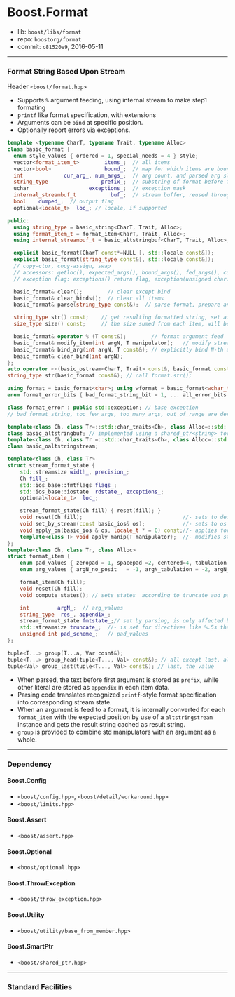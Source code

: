 # Boost.Format

* lib: `boost/libs/format`
* repo: `boostorg/format`
* commit: `c81520e9`, 2016-05-11

------
### Format String Based Upon Stream

Header `<boost/format.hpp>`

* Supports `%` argument feeding, using internal stream to make step1 formating
* `printf` like format specification, with extensions
* Arguments can be `bind` at specific position.
* Optionally report errors via exceptions.

```c++
template <typename CharT, typename Trait, typename Alloc>
class basic_format {
  enum style_values { ordered = 1, special_needs = 4 } style;
  vector<format_item_t>        items_;  // all items
  vector<bool>                 bound_;  // map for which items are bound
  int             cur_arg_, num_args_;  // arg count, and parsed arg slot count (expected)
  string_type                 prefix_;  // substring of format before first item
  uchar                   exceptions_;  // exception mask
  internal_streambuf_t           buf_;  // stream buffer, reused throughout lifetime, to reduce allocation
  bool    dumped_;  // output flag
  optional<locale_t>  loc_; // locale, if supported

public:
  using string_type = basic_string<CharT, Trait, Alloc>;
  using format_item_t = format_item<CharT, Trait, Alloc>;
  using internal_streambuf_t = basic_altstringbuf<CharT, Trait, Alloc>;

  explicit basic_format(CharT const*=NULL [, std::locale const&]);
  explicit basic_format(string_type const&[, std::locale const&]);
  // copy-ctor, copy-assign, swap
  // accessors: getloc(), expected_args(), bound_args(), fed_args(), cur_arg(), remaining_args()
  // exception flag: exceptions() return flag, exception(unsigned char) swap flag

  basic_format& clear();        // clear except bind
  basic_format& clear_binds();  // clear all items
  basic_format& parse(string_type const&);  // parse format, prepare and clear all arg items

  string_type str() const;    // get resulting formatted string, set after str() first time called
  size_type size() const;     // the size sumed from each item, will be the resulting string's size

  basic_format& operator % (T const&);        // format argument feed
  basic_format& modify_item(int argN, T manipulator);   // modify stream format by std::manip before feed
  basic_format& bind_arg(int argN, T const&); // explicitly bind N-th arg
  basic_format& clear_bind(int argN);
};
auto operator <<(basic_ostream<CharT, Trait> const&, basic_format const&); // os << format.str();
string_type str(basic_format const&); // call format.str();

using format = basic_format<char>; using wformat = basic_format<wchar_t>;
enum format_error_bits { bad_format_string_bit = 1, ... all_error_bits = 255, no_error_bits=0 };

class format_error : public std::exception; // base exception
// bad_format_string, too_few_args, too_many_args, out_of_range are derived classes

template<class Ch, class Tr=::std::char_traits<Ch>, class Alloc=::std::allocator<Ch> >
class basic_altstringbuf; // implemented using a shared_ptr<string> for storage, at least allocate 256 chars
template<class Ch, class Tr =::std::char_traits<Ch>, class Alloc=::std::allocator<Ch> >
class basic_oaltstringstream;

template<class Ch, class Tr> 
struct stream_format_state {
    std::streamsize width_, precision_;
    Ch fill_; 
    std::ios_base::fmtflags flags_;
    std::ios_base::iostate  rdstate_, exceptions_;
    optional<locale_t>  loc_;

    stream_format_state(Ch fill) { reset(fill); }
    void reset(Ch fill);                                //- sets to default state.
    void set_by_stream(const basic_ios& os);            //- sets to os's state.
    void apply_on(basic_ios & os, locale_t * = 0) const;//- applies format_state to the stream
    template<class T> void apply_manip(T manipulator);  //- modifies state by applying manipulator
};
template<class Ch, class Tr, class Alloc>  
struct format_item {     
    enum pad_values { zeropad = 1, spacepad =2, centered=4, tabulation = 8 };
    enum arg_values { argN_no_posit   = -1, argN_tabulation = -2, argN_ignored  = -3 };

    format_item(Ch fill);
    void reset(Ch fill);
    void compute_states(); // sets states  according to truncate and pad_scheme.

    int         argN_;  // arg_values
    string_type  res_, appendix_;
    stream_format_state fmtstate_;// set by parsing, is only affected by modify_item
    std::streamsize truncate_;  //- is set for directives like %.5s that ask truncation
    unsigned int pad_scheme_;   // pad_values
};

tuple<T...> group(T...a, Var cosnt&);
tuple<T...> group_head(tuple<T..., Val> const&); // all except last, all should be std manipulators
tuple<Val> group_last(tuple<T..., Val> const&); // last, the value
```

* When parsed, the text before first argument is stored as `prefix`, while other literal are stored as
  `appendix` in each item data.
* Parsing code translates recognized `printf`-style format specification into corresponding stream state.
* When an argument is feed to a format, it is internally converted for each `format_item` with the expected position
  by use of a `altstringstream` instance and gets the result string cached as result string.
* `group` is provided to combine std manipulators with an argument as a whole.

------
### Dependency

#### Boost.Config

* `<boost/config.hpp>`, `<boost/detail/workaround.hpp>`
* `<boost/limits.hpp>`

#### Boost.Assert

* `<boost/assert.hpp>`

#### Boost.Optional

* `<boost/optional.hpp>`

#### Boost.ThrowException

* `<boost/throw_exception.hpp>`

#### Boost.Utility

* `<boost/utility/base_from_member.hpp>`

#### Boost.SmartPtr

* `<boost/shared_ptr.hpp>`

------
### Standard Facilities
